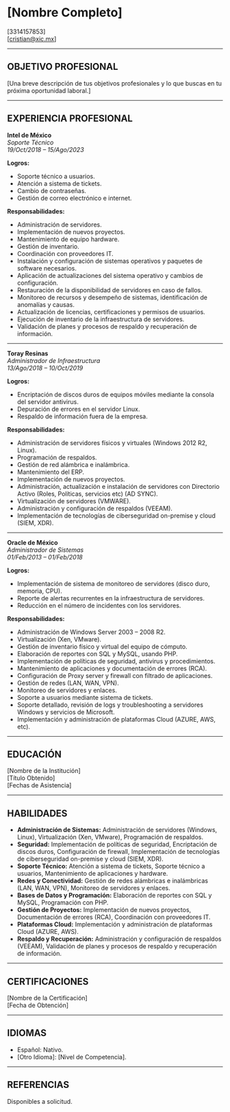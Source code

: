 
# [Nombre Completo]

[3314157853]  
[cristian@xic.mx]  

---

## OBJETIVO PROFESIONAL

[Una breve descripción de tus objetivos profesionales y lo que buscas en tu próxima oportunidad laboral.]

---

## EXPERIENCIA PROFESIONAL

**Intel de México**  
*Soporte Técnico*  
*19/Oct/2018 – 15/Ago/2023*

**Logros:**
- Soporte técnico a usuarios.
- Atención a sistema de tickets.
- Cambio de contraseñas.
- Gestión de correo electrónico e internet.

**Responsabilidades:**
- Administración de servidores.
- Implementación de nuevos proyectos.
- Mantenimiento de equipo hardware.
- Gestión de inventario.
- Coordinación con proveedores IT.
- Instalación y configuración de sistemas operativos y paquetes de software necesarios.
- Aplicación de actualizaciones del sistema operativo y cambios de configuración.
- Restauración de la disponibilidad de servidores en caso de fallos.
- Monitoreo de recursos y desempeño de sistemas, identificación de anomalías y causas.
- Actualización de licencias, certificaciones y permisos de usuarios.
- Ejecución de inventario de la infraestructura de servidores.
- Validación de planes y procesos de respaldo y recuperación de información.

---

**Toray Resinas**  
*Administrador de Infraestructura*  
*13/Ago/2018 – 10/Oct/2019*

**Logros:**
- Encriptación de discos duros de equipos móviles mediante la consola del servidor antivirus.
- Depuración de errores en el servidor Linux.
- Respaldo de información fuera de la empresa.

**Responsabilidades:**
- Administración de servidores físicos y virtuales (Windows 2012 R2, Linux).
- Programación de respaldos.
- Gestión de red alámbrica e inalámbrica.
- Mantenimiento del ERP.
- Implementación de nuevos proyectos.
- Administración, actualización e instalación de servidores con Directorio Activo (Roles, Políticas, servicios etc) (AD SYNC).
- Virtualización de servidores (VMWARE).
- Administración y configuración de respaldos (VEEAM).
- Implementación de tecnologías de ciberseguridad on-premise y cloud (SIEM, XDR).

---

**Oracle de México**  
*Administrador de Sistemas*  
*01/Feb/2013 – 01/Feb/2018*

**Logros:**
- Implementación de sistema de monitoreo de servidores (disco duro, memoria, CPU).
- Reporte de alertas recurrentes en la infraestructura de servidores.
- Reducción en el número de incidentes con los servidores.

**Responsabilidades:**
- Administración de Windows Server 2003 – 2008 R2.
- Virtualización (Xen, VMware).
- Gestión de inventario físico y virtual del equipo de cómputo.
- Elaboración de reportes con SQL y MySQL, usando PHP.
- Implementación de políticas de seguridad, antivirus y procedimientos.
- Mantenimiento de aplicaciones y documentación de errores (RCA).
- Configuración de Proxy server y firewall con filtrado de aplicaciones.
- Gestión de redes (LAN, WAN, VPN).
- Monitoreo de servidores y enlaces.
- Soporte a usuarios mediante sistema de tickets.
- Soporte detallado, revisión de logs y troubleshooting a servidores Windows y servicios de Microsoft.
- Implementación y administración de plataformas Cloud (AZURE, AWS, etc).

---

## EDUCACIÓN

[Nombre de la Institución]  
[Título Obtenido]  
[Fechas de Asistencia]

---

## HABILIDADES

- **Administración de Sistemas:** Administración de servidores (Windows, Linux), Virtualización (Xen, VMware), Programación de respaldos.
- **Seguridad:** Implementación de políticas de seguridad, Encriptación de discos duros, Configuración de firewall, Implementación de tecnologías de ciberseguridad on-premise y cloud (SIEM, XDR).
- **Soporte Técnico:** Atención a sistema de tickets, Soporte técnico a usuarios, Mantenimiento de aplicaciones y hardware.
- **Redes y Conectividad:** Gestión de redes alámbricas e inalámbricas (LAN, WAN, VPN), Monitoreo de servidores y enlaces.
- **Bases de Datos y Programación:** Elaboración de reportes con SQL y MySQL, Programación con PHP.
- **Gestión de Proyectos:** Implementación de nuevos proyectos, Documentación de errores (RCA), Coordinación con proveedores IT.
- **Plataformas Cloud:** Implementación y administración de plataformas Cloud (AZURE, AWS).
- **Respaldo y Recuperación:** Administración y configuración de respaldos (VEEAM), Validación de planes y procesos de respaldo y recuperación de información.

---

## CERTIFICACIONES

[Nombre de la Certificación]  
[Fecha de Obtención]

---

## IDIOMAS

- Español: Nativo.
- [Otro Idioma]: [Nivel de Competencia].

---

## REFERENCIAS

Disponibles a solicitud.
